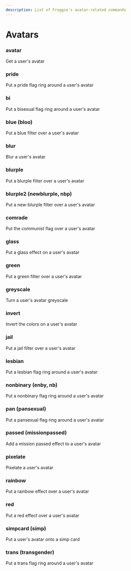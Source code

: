 ```yaml
---
description: List of Froggie's avatar-related commands
---
```


# Avatars

### avatar

Get a user's avatar

### pride

Put a pride flag ring around a user's avatar

### bi

Put a bisexual flag ring around a user's avatar

### blue (bloo)

Put a blue filter over a user's avatar

### blur

Blur a user's avatar

### blurple

Put a blurple filter over a user's avatar

### blurple2 (newblurple, nbp)

Put a new-blurple filter over a user's avatar

### comrade

Put the communist flag over a user's avatar

### glass

Put a glass effect on a user's avatar

### green

Put a green filter over a user's avatar

### greyscale

Turn a user's avatar greyscale

### invert

Invert the colors on a user's avatar

### jail

Put a jail filter over a user's avatar

### lesbian

Put a lesbian flag ring around a user's avatar

### nonbinary (enby, nb)

Put a nonbinary flag ring around a user's avatar

### pan (pansexual)

Put a pansexual flag ring around a user's avatar

### passed (missionpassed)

Add a mission passed effect to a user's avatar

### pixelate

Pixelate a user's avatar

### rainbow

Put a rainbow effect over a user's avatar

### red

Put a red effect over a user's avatar

### simpcard (simp)

Put a user's avatar onto a simp card

### trans (transgender)

Put a trans flag ring around a user's avatar
